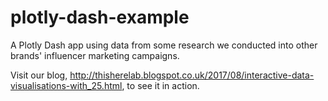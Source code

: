 # plotly-dash-example
A Plotly Dash app using data from some research we conducted into other brands' influencer marketing campaigns.

Visit our blog, http://thisherelab.blogspot.co.uk/2017/08/interactive-data-visualisations-with_25.html, to see it in action.
